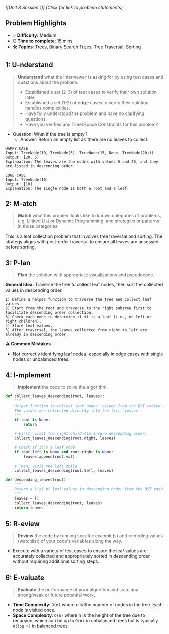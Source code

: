 *[[Unit 8 Session 1]] (Click for link to problem statements)*

## Problem Highlights

* 💡 **Difficulty:** Medium
* ⏰ **Time to complete**: 15 mins
* 🛠️ **Topics**: Trees, Binary Search Trees, Tree Traversal, Sorting
    
## 1: U-nderstand

> **Understand** what the interviewer is asking for by using test cases and questions about the problem.
> - Established a set (2-3) of test cases to verify their own solution later.
> - Established a set (1-2) of edge cases to verify their solution handles complexities.
> - Have fully understood the problem and have no clarifying questions.
> - Have you verified any Time/Space Constraints for this problem?

- Question: What if the tree is empty?
    - Answer: Return an empty list as there are no leaves to collect.

```
HAPPY CASE
Input: TreeNode(10, TreeNode(5), TreeNode(15, None, TreeNode(20)))
Output: [20, 5]
Explanation: The leaves are the nodes with values 5 and 20, and they are listed in descending order.

EDGE CASE
Input: TreeNode(10)
Output: [10]
Explanation: The single node is both a root and a leaf.
```

## 2: M-atch

> **Match** what this problem looks like to known categories of problems, e.g. Linked List or Dynamic Programming, and strategies or patterns in those categories.

This is a leaf collection problem that involves tree traversal and sorting. The strategy aligns with post-order traversal to ensure all leaves are accessed before sorting.

## 3: P-lan

> **Plan** the solution with appropriate visualizations and pseudocode.

**General Idea:** Traverse the tree to collect leaf nodes, then sort the collected values in descending order.

```
1) Define a helper function to traverse the tree and collect leaf values.
2) Start from the root and traverse to the right subtree first to facilitate descending order collection.
3) Check each node to determine if it is a leaf (i.e., no left or right children).
4) Store leaf values.
5) After traversal, the leaves collected from right to left are already in descending order.
```

**⚠️ Common Mistakes**

- Not correctly identifying leaf nodes, especially in edge cases with single nodes or unbalanced trees.

## 4: I-mplement

> **Implement** the code to solve the algorithm.

```python
def collect_leaves_descending(root, leaves):
    """
    Helper function to collect leaf nodes' values from the BST rooted at `root` in descending order.
    The values are collected directly into the list `leaves`.
    """
    if root is None:
        return

    # First, visit the right child (to ensure descending order)
    collect_leaves_descending(root.right, leaves)

    # Check if it's a leaf node
    if root.left is None and root.right is None:
        leaves.append(root.val)

    # Then, visit the left child
    collect_leaves_descending(root.left, leaves)

def descending_leaves(root):
    """
    Return a list of leaf values in descending order from the BST rooted at `root`.
    """
    leaves = []
    collect_leaves_descending(root, leaves)
    return leaves
```

## 5: R-eview

> **Review** the code by running specific example(s) and recording values (watchlist) of your code's variables along the way.

- Execute with a variety of test cases to ensure the leaf values are accurately collected and appropriately sorted in descending order without requiring additional sorting steps.

## 6: E-valuate

> **Evaluate** the performance of your algorithm and state any strong/weak or future potential work.

* **Time Complexity**: `O(n)` where n is the number of nodes in the tree. Each node is visited once.
* **Space Complexity**: `O(h)` where h is the height of the tree due to recursion, which can be up to `O(n)` in unbalanced trees but is typically `O(log n)` in balanced trees.
